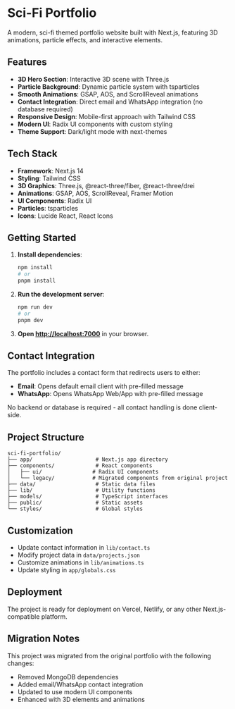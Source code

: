 # Sci-Fi Portfolio

A modern, sci-fi themed portfolio website built with Next.js, featuring 3D animations, particle effects, and interactive elements.

## Features

- **3D Hero Section**: Interactive 3D scene with Three.js
- **Particle Background**: Dynamic particle system with tsparticles
- **Smooth Animations**: GSAP, AOS, and ScrollReveal animations
- **Contact Integration**: Direct email and WhatsApp integration (no database required)
- **Responsive Design**: Mobile-first approach with Tailwind CSS
- **Modern UI**: Radix UI components with custom styling
- **Theme Support**: Dark/light mode with next-themes

## Tech Stack

- **Framework**: Next.js 14
- **Styling**: Tailwind CSS
- **3D Graphics**: Three.js, @react-three/fiber, @react-three/drei
- **Animations**: GSAP, AOS, ScrollReveal, Framer Motion
- **UI Components**: Radix UI
- **Particles**: tsparticles
- **Icons**: Lucide React, React Icons

## Getting Started

1. **Install dependencies**:
   ```bash
   npm install
   # or
   pnpm install
   ```

2. **Run the development server**:
   ```bash
   npm run dev
   # or
   pnpm dev
   ```

3. **Open [http://localhost:7000](http://localhost:7000)** in your browser.

## Contact Integration

The portfolio includes a contact form that redirects users to either:
- **Email**: Opens default email client with pre-filled message
- **WhatsApp**: Opens WhatsApp Web/App with pre-filled message

No backend or database is required - all contact handling is done client-side.

## Project Structure

```
sci-fi-portfolio/
├── app/                    # Next.js app directory
├── components/             # React components
│   ├── ui/                # Radix UI components
│   └── legacy/            # Migrated components from original project
├── data/                   # Static data files
├── lib/                    # Utility functions
├── models/                 # TypeScript interfaces
├── public/                 # Static assets
└── styles/                 # Global styles
```

## Customization

- Update contact information in `lib/contact.ts`
- Modify project data in `data/projects.json`
- Customize animations in `lib/animations.ts`
- Update styling in `app/globals.css`

## Deployment

The project is ready for deployment on Vercel, Netlify, or any other Next.js-compatible platform.

## Migration Notes

This project was migrated from the original portfolio with the following changes:
- Removed MongoDB dependencies
- Added email/WhatsApp contact integration
- Updated to use modern UI components
- Enhanced with 3D elements and animations
